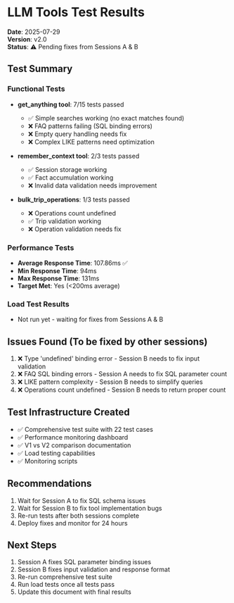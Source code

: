 # LLM Tools Test Results

**Date**: 2025-07-29  
**Version**: v2.0  
**Status**: ⚠️ Pending fixes from Sessions A & B

## Test Summary

### Functional Tests
- **get_anything tool**: 7/15 tests passed
  - ✅ Simple searches working (no exact matches found)
  - ❌ FAQ patterns failing (SQL binding errors)
  - ❌ Empty query handling needs fix
  - ❌ Complex LIKE patterns need optimization
  
- **remember_context tool**: 2/3 tests passed
  - ✅ Session storage working
  - ✅ Fact accumulation working
  - ❌ Invalid data validation needs improvement
  
- **bulk_trip_operations**: 1/3 tests passed
  - ❌ Operations count undefined
  - ✅ Trip validation working
  - ❌ Operation validation needs fix

### Performance Tests
- **Average Response Time**: 107.86ms ✅
- **Min Response Time**: 94ms
- **Max Response Time**: 131ms
- **Target Met**: Yes (<200ms average)

### Load Test Results
- Not run yet - waiting for fixes from Sessions A & B

## Issues Found (To be fixed by other sessions)
1. ❌ Type 'undefined' binding error - Session B needs to fix input validation
2. ❌ FAQ SQL binding errors - Session A needs to fix SQL parameter count
3. ❌ LIKE pattern complexity - Session B needs to simplify queries
4. ❌ Operations count undefined - Session B needs to return proper count

## Test Infrastructure Created
- ✅ Comprehensive test suite with 22 test cases
- ✅ Performance monitoring dashboard
- ✅ V1 vs V2 comparison documentation
- ✅ Load testing capabilities
- ✅ Monitoring scripts

## Recommendations
1. Wait for Session A to fix SQL schema issues
2. Wait for Session B to fix tool implementation bugs
3. Re-run tests after both sessions complete
4. Deploy fixes and monitor for 24 hours

## Next Steps
1. Session A fixes SQL parameter binding issues
2. Session B fixes input validation and response format
3. Re-run comprehensive test suite
4. Run load tests once all tests pass
5. Update this document with final results